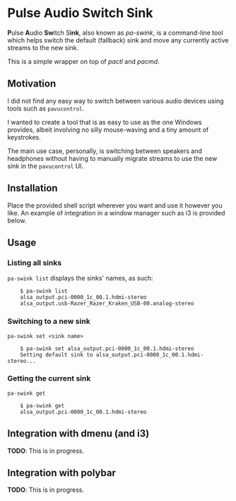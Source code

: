 # Pulse Audio Switch Sink

**P**ulse **A**udio **Sw**itch S**ink**, also known as *pa-swink*, is a
command-line tool which helps switch the default (fallback) sink and move any
currently active streams to the new sink.

This is a simple wrapper on top of *pactl* and *pacmd*.

## Motivation

I did not find any easy way to switch between various audio devices using
tools such as `pavucontrol`.

I wanted to create a tool that is as easy to use as the one Windows provides,
albeit involving no silly mouse-waving and a tiny amount of keystrokes.

The main use case, personally, is switching between speakers and headphones
without having to manually migrate streams to use the new sink in the
`pavucontrol` UI.

## Installation

Place the provided shell script wherever you want and use it however you like.
An example of integration in a window manager such as i3 is provided below.

## Usage

### Listing all sinks

`pa-swink list` displays the sinks' names, as such:

```
	$ pa-swink list
	alsa_output.pci-0000_1c_00.1.hdmi-stereo
	alsa_output.usb-Razer_Razer_Kraken_USB-00.analog-stereo
```

### Switching to a new sink

`pa-swink set <sink name>`

```
	$ pa-swink set alsa_output.pci-0000_1c_00.1.hdmi-stereo
	Setting default sink to alsa_output.pci-0000_1c_00.1.hdmi-stereo...
```

### Getting the current sink

`pa-swink get`

```
	$ pa-swink get
	alsa_output.pci-0000_1c_00.1.hdmi-stereo
```

## Integration with dmenu (and i3)

**TODO**: This is in progress.

## Integration with polybar

**TODO**: This is in progress.
